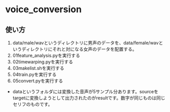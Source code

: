 # voice_conversion　　
## 使い方
1. data/male/wavというディレクトリに男声のデータを、data/female/wavというディレクトリにそれと対になる女声のデータを配置する。
2. 01feature_analysis.pyを実行する
3. 02timewarping.pyを実行する
4. 03makelist.shを実行する
5. 04train.pyを実行する
6. 05convert.pyを実行する  

* dataというフォルダには変換した音声が5サンプル分あります。sourceをtargetに変換しようとして出力されたのがresultです。数字が同じものは同じセリフのものです。
